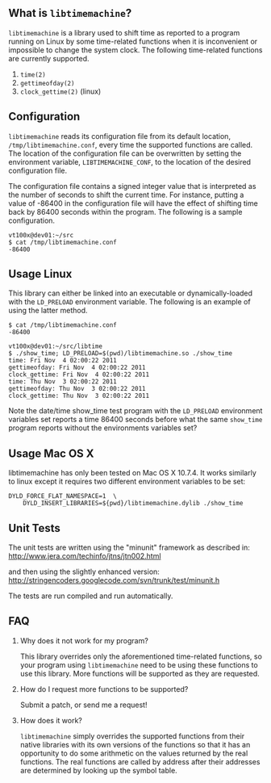 What is `libtimemachine`?
-----------------------

`libtimemachine` is a library used to shift time as reported to a
program running on Linux by some time-related functions when it is
inconvenient or impossible to change the system clock.  The following
time-related functions are currently supported.

1. `time(2)`
2. `gettimeofday(2)`
3. `clock_gettime(2)` (linux)


Configuration
-------------

`libtimemachine` reads its configuration file from its default
location, `/tmp/libtimemachine.conf`, every time the supported
functions are called.  The location of the configuration file can be
overwritten by setting the environment variable,
`LIBTIMEMACHINE_CONF`, to the location of the desired configuration
file.

The configuration file contains a signed integer value that is
interpreted as the number of seconds to shift the current time.  For
instance, putting a value of -86400 in the configuration file will
have the effect of shifting time back by 86400 seconds within the
program.  The following is a sample configuration.

    vt100x@dev01:~/src
    $ cat /tmp/libtimemachine.conf
    -86400


Usage Linux
-----------

This library can either be linked into an executable or
dynamically-loaded with the `LD_PRELOAD` environment variable.  The
following is an example of using the latter method.

    $ cat /tmp/libtimemachine.conf
    -86400

    vt100x@dev01:~/src/libtime
    $ ./show_time; LD_PRELOAD=$(pwd)/libtimemachine.so ./show_time
    time: Fri Nov  4 02:00:22 2011
    gettimeofday: Fri Nov  4 02:00:22 2011
    clock_gettime: Fri Nov  4 02:00:22 2011
    time: Thu Nov  3 02:00:22 2011
    gettimeofday: Thu Nov  3 02:00:22 2011
    clock_gettime: Thu Nov  3 02:00:22 2011

Note the date/time show_time test program with the `LD_PRELOAD`
environment variables set reports a time 86400 seconds before what the
same `show_time` program reports without the environments variables
set?

Usage Mac OS X
--------------

libtimemachine has only been tested on Mac OS X 10.7.4.  It works
similarly to linux except it requires two different environment
variables to be set:

    DYLD_FORCE_FLAT_NAMESPACE=1  \
        DYLD_INSERT_LIBRARIES=${pwd}/libtimemachine.dylib ./show_time


Unit Tests
----------

The unit tests are written using the "minunit" framework as described in:
http://www.jera.com/techinfo/jtns/jtn002.html

and then using the slightly enhanced version:
http://stringencoders.googlecode.com/svn/trunk/test/minunit.h

The tests are run compiled and run automatically.

FAQ
---

1. Why does it not work for my program?

    This library overrides only the aforementioned time-related functions,
so your program using `libtimemachine` need to be using these
functions to use this library.  More functions will be supported as
they are requested.

2. How do I request more functions to be supported?

    Submit a patch, or send me a request!

3. How does it work?

    `libtimemachine` simply overrides the supported functions from their
native libraries with its own versions of the functions so that it has
an opportunity to do some arithmetic on the values returned by the
real functions.  The real functions are called by address after their
addresses are determined by looking up the symbol table.
